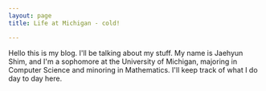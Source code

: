 ```yaml
---
layout: page
title: Life at Michigan - cold!

---
```


Hello this is my blog. I'll be talking about my stuff.
My name is Jaehyun Shim, and I'm a sophomore at the University of Michigan, majoring in Computer Science and minoring in Mathematics.
I'll keep track of what I do day to day here.